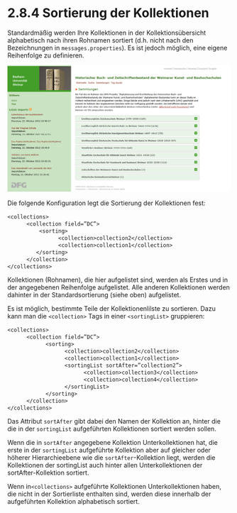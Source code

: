 # 2.8.4 Sortierung der Kollektionen

Standardmäßig werden Ihre Kollektionen in der Kollektionsübersicht alphabetisch nach ihren Rohnamen sortiert \(d.h. nicht nach den Bezeichnungen in `messages.properties`\). Es ist jedoch möglich, eine eigene Reihenfolge zu definieren.

![](../../.gitbook/assets/sortierung.png)

Die folgende Konfiguration legt die Sortierung der Kollektionen fest:

```markup
<collections>
      <collection field=”DC”>
          <sorting>
                <collection>collection2</collection>
                <collection>collection1</collection>
         </sorting>
      </collection>
</collections>
```

Kollektionen \(Rohnamen\), die hier aufgelistet sind, werden als Erstes und in der angegebenen Reihenfolge aufgelistet. Alle anderen Kollektionen werden dahinter in der Standardsortierung \(siehe oben\) aufgelistet.

Es ist möglich, bestimmte Teile der Kollektionenlilste zu sortieren. Dazu kann man die `<collection>` Tags in einer `<sortingList>` gruppieren:

```markup
<collections>
      <collection field=”DC”>
            <sorting>
                  <collection>collection2</collection>
                  <collection>collection1</collection>
                  <sortingList sortAfter=”collection2”>
                        <collection>collection3</collection>
                        <collection>collection4</collection>
                  </sortingList>
            </sorting>
      </collection>
</collections>
```

Das Attribut `sortAfter` gibt dabei den Namen der Kollektion an, hinter die die in der `sortingList` aufgeführten Kollektionen sortiert werden sollen. 

Wenn die in `sortAfter` angegebene Kollektion Unterkollektionen hat, die erste in der `sortingList` aufgeführte Kollektion aber auf gleicher oder höherer Hierarchieebene wie die `sortAfter`-Kollektion liegt, werden die Kollektionen der sortingList auch hinter allen Unterkollektionen der sortAfter-Kollektion sortiert.

Wenn in`<collections>` aufgeführte Kollektionen Unterkollektionen haben, die nicht in der Sortierliste enthalten sind, werden diese innerhalb der aufgeführten Kollektion alphabetisch sortiert. 

